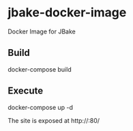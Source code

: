 # jbake-docker-image
Docker Image for JBake

## Build
docker-compose build

## Execute
docker-compose up -d

The site is exposed at http://<hostname>:80/
